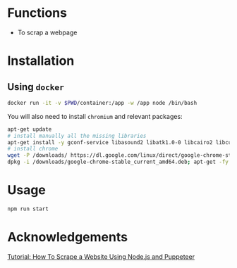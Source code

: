 # Functions
- To scrap a webpage

# Installation
## Using `docker`
```sh
docker run -it -v $PWD/container:/app -w /app node /bin/bash
```
You will also need to install `chromium` and relevant packages:
```sh
apt-get update
# install manually all the missing libraries
apt-get install -y gconf-service libasound2 libatk1.0-0 libcairo2 libcups2 libfontconfig1 libgdk-pixbuf2.0-0 libgtk-3-0 libnspr4 libpango-1.0-0 libxss1 fonts-liberation libappindicator1 libnss3 lsb-release xdg-utils
# install chrome
wget -P /downloads/ https://dl.google.com/linux/direct/google-chrome-stable_current_amd64.deb
dpkg -i /downloads/google-chrome-stable_current_amd64.deb; apt-get -fy install
```

# Usage
```sh
npm run start
```

# Acknowledgements
[Tutorial: How To Scrape a Website Using Node.js and Puppeteer](https://www.digitalocean.com/community/tutorials/how-to-scrape-a-website-using-node-js-and-puppeteer#step-1-mdash-setting-up-the-web-scraper)